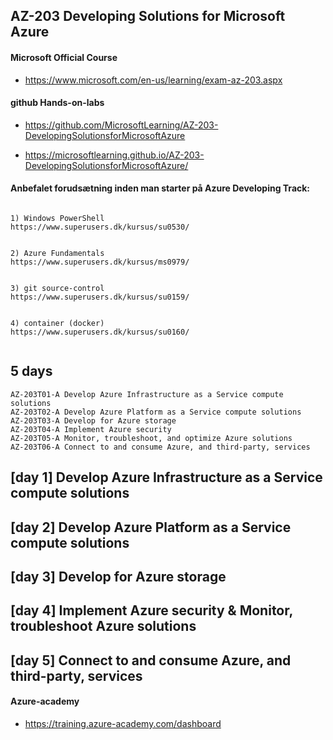 ## AZ-203 Developing Solutions for Microsoft Azure


#### Microsoft Official Course

*  https://www.microsoft.com/en-us/learning/exam-az-203.aspx

#### github Hands-on-labs

* https://github.com/MicrosoftLearning/AZ-203-DevelopingSolutionsforMicrosoftAzure

* https://microsoftlearning.github.io/AZ-203-DevelopingSolutionsforMicrosoftAzure/


#### Anbefalet forudsætning inden man starter på Azure Developing Track:

```

1) Windows PowerShell 
https://www.superusers.dk/kursus/su0530/


2) Azure Fundamentals
https://www.superusers.dk/kursus/ms0979/


3) git source-control
https://www.superusers.dk/kursus/su0159/


4) container (docker) 
https://www.superusers.dk/kursus/su0160/


```




## 5 days 

```
AZ-203T01-A Develop Azure Infrastructure as a Service compute solutions
AZ-203T02-A Develop Azure Platform as a Service compute solutions
AZ-203T03-A Develop for Azure storage
AZ-203T04-A Implement Azure security
AZ-203T05-A Monitor, troubleshoot, and optimize Azure solutions
AZ-203T06-A Connect to and consume Azure, and third-party, services
```

## [day 1] Develop Azure Infrastructure as a Service compute solutions

## [day 2] Develop Azure Platform as a Service compute solutions

## [day 3] Develop for Azure storage

## [day 4] Implement Azure security & Monitor, troubleshoot Azure solutions    

## [day 5] Connect to and consume Azure, and third-party, services





#### Azure-academy

* https://training.azure-academy.com/dashboard









